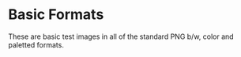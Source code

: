 Basic Formats
=============

These are basic test images in all of the standard PNG b/w, color and paletted
formats.
